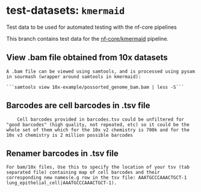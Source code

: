 # test-datasets: `kmermaid`
Test data to be used for automated testing with the nf-core pipelines

This branch contains test data for the [nf-core/kmermaid](https://github.com/nf-core/kmermaid) pipeline.

## View .bam file obtained from 10x datasets

	A .bam file can be viewed using samtools, and is processed using pysam in sourmash (wrapper around samtools in kmermaid):

	```samtools view 10x-example/possorted_genome_bam.bam | less -S```

## Barcodes are cell barcodes in .tsv file

	 	Cell barcodes provided in barcodes.tsv could be unfiltered for "good barcodes" (high quality, not repeated, etc) so it could be the whole set of them which for the 10x v2 chemistry is 700k and for the 10x v3 chemistry is 2 million possible barcodes

## Renamer barcodes in .tsv file
	
	For bam/10x files, Use this to specify the location of your tsv (tab separated file) containing map of cell barcodes and their corresponding new names(e.g row in the tsv file: AAATGCCCAAACTGCT-1    lung_epithelial_cell|AAATGCCCAAACTGCT-1). 
